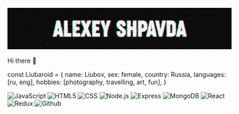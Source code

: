 ![Header](https://github.com/Liubaroid/Liubaroid/blob/main/assets/header.png)

Hi there 👋

const Liubaroid = {
  name: Liubov,
  sex: female,
  country: Russia,
  languages: [ru, eng],
  hobbies: [photography, travelling, art, fun],
}


![JavaScript](https://img.shields.io/badge/JavaScript-white?style=for-the-badge&logo=JavaScript&logoColor=E9D54D)
![HTML5](https://img.shields.io/badge/HTML5-white?style=for-the-badge&logo=HTML5&logoColor=blue)
![CSS](https://img.shields.io/badge/CSS-white?style=for-the-badge&logo=CSS3&logoColor=red)
![Node.js](https://img.shields.io/badge/Node.js-white?style=for-the-badge&logo=Node.js&logoColor=brightgreen)
![Express](https://img.shields.io/badge/Express-white?style=for-the-badge&logo=Express&logoColor=black)
![MongoDB](https://img.shields.io/badge/MongoDB-white?style=for-the-badge&logo=MongoDB&logoColor=brightgreen)
![React](https://img.shields.io/badge/React-white?style=for-the-badge&logo=React&logoColor=blue)
![Redux](https://img.shields.io/badge/Redux-white?style=for-the-badge&logo=Redux&logoColor=blueviolet)
![Github](https://img.shields.io/badge/Github-white?style=for-the-badge&logo=Github&logoColor=black)
